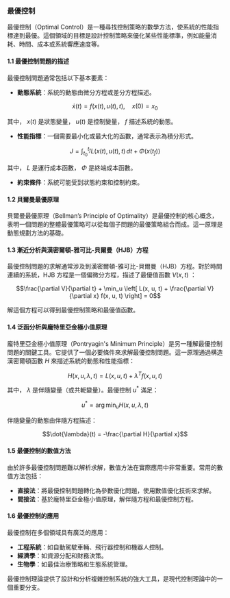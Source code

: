 ### 最優控制

最優控制（Optimal Control）是一種尋找控制策略的數學方法，使系統的性能指標達到最優。這個領域的目標是設計控制策略來優化某些性能標準，例如能量消耗、時間、成本或系統響應速度等。

#### 1.1 最優控制問題的描述

最優控制問題通常包括以下基本要素：

- **動態系統**：系統的動態由微分方程或差分方程描述。
  
  
$$\dot{x}(t) = f(x(t), u(t), t), \quad x(0) = x_0$$


  其中， $`x(t)`$  是狀態變量， $`u(t)`$  是控制變量， $`f`$  描述系統的動態。

- **性能指標**：一個需要最小化或最大化的函數，通常表示為積分形式。

  
$$J = \int_{t_0}^{t_f} L(x(t), u(t), t) \, dt + \Phi(x(t_f))$$


  其中， $`L`$  是運行成本函數， $`\Phi`$  是終端成本函數。

- **約束條件**：系統可能受到狀態約束和控制約束。

#### 1.2 貝爾曼最優原理

貝爾曼最優原理（Bellman’s Principle of Optimality）是最優控制的核心概念，表明一個問題的整體最優策略可以從每個子問題的最優策略組合而成。這一原理是動態規劃方法的基礎。

#### 1.3 漸近分析與漢密爾頓-雅可比-貝爾曼（HJB）方程

最優控制問題的求解通常涉及到漢密爾頓-雅可比-貝爾曼（HJB）方程。對於時間連續的系統，HJB 方程是一個偏微分方程，描述了最優值函數  $`V(x, t)`$ ：


$$\frac{\partial V}{\partial t} + \min_u \left[ L(x, u, t) + \frac{\partial V}{\partial x} f(x, u, t) \right] = 0$$


解這個方程可以得到最優控制策略和最優值函數。

#### 1.4 泛函分析與龐特里亞金極小值原理

龐特里亞金極小值原理（Pontryagin's Minimum Principle）是另一種解最優控制問題的關鍵工具。它提供了一個必要條件來求解最優控制問題。這一原理通過構造漢密爾頓函數  $`H`$  來描述系統的動態和性能指標：


$$H(x, u, \lambda, t) = L(x, u, t) + \lambda^T f(x, u, t)$$


其中， $`\lambda`$  是伴隨變量（或共軛變量）。最優控制  $`u^*`$  滿足：


$$u^* = \arg\min_u H(x, u, \lambda, t)$$


伴隨變量的動態由伴隨方程描述：


$$\dot{\lambda}(t) = -\frac{\partial H}{\partial x}$$


#### 1.5 最優控制的數值方法

由於許多最優控制問題難以解析求解，數值方法在實際應用中非常重要。常用的數值方法包括：

- **直接法**：將最優控制問題轉化為參數優化問題，使用數值優化技術來求解。
- **間接法**：基於龐特里亞金極小值原理，解伴隨方程和最優控制方程。

#### 1.6 最優控制的應用

最優控制在多個領域具有廣泛的應用：

- **工程系統**：如自動駕駛車輛、飛行器控制和機器人控制。
- **經濟學**：如資源分配和財務決策。
- **生物學**：如最佳治療策略和生態系統管理。

最優控制理論提供了設計和分析複雜控制系統的強大工具，是現代控制理論中的一個重要分支。
